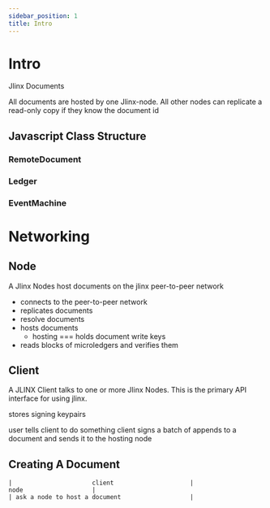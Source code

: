 ```yaml
---
sidebar_position: 1
title: Intro
---
```

# Intro

Jlinx Documents


All documents are hosted by one Jlinx-node. All other nodes can replicate a 
read-only copy if they know the document id

## Javascript Class Structure


### RemoteDocument
### Ledger
### EventMachine

# Networking


## Node

A Jlinx Nodes host documents on the jlinx peer-to-peer network

- connects to the peer-to-peer network
- replicates documents
- resolve documents
- hosts documents
  - hosting === holds document write keys
- reads blocks of microledgers and verifies them

## Client 

A JLINX Client talks to one or more Jlinx Nodes. This is the primary
API interface for using jlinx.


stores signing keypairs




user tells client to do something
client signs a batch of appends to a document and sends it to the hosting node



## Creating A Document

```
|                      client                     |                  node                   |
| ask a node to host a document                   |
```
